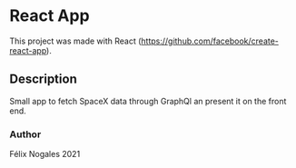 # React App

This project was made with React (https://github.com/facebook/create-react-app).

## Description

Small app to fetch SpaceX data through GraphQl an present it on the front end.

### Author

Félix Nogales 2021
